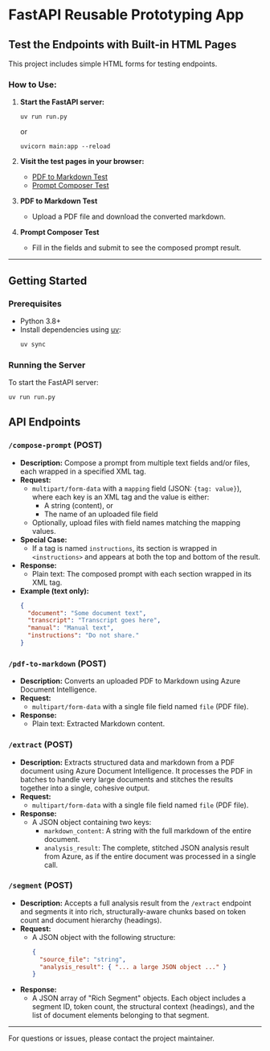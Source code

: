 # FastAPI Reusable Prototyping App

## Test the Endpoints with Built-in HTML Pages

This project includes simple HTML forms for testing endpoints.

### How to Use:

1. **Start the FastAPI server:**

   ```
   uv run run.py
   ```

   or

   ```
   uvicorn main:app --reload
   ```

2. **Visit the test pages in your browser:**

   - [PDF to Markdown Test](http://127.0.0.1:8000/pdf-test)
   - [Prompt Composer Test](http://127.0.0.1:8000/prompt-test)

3. **PDF to Markdown Test**

   - Upload a PDF file and download the converted markdown.

4. **Prompt Composer Test**
   - Fill in the fields and submit to see the composed prompt result.

---

## Getting Started

### Prerequisites

- Python 3.8+
- Install dependencies using [uv](https://github.com/astral-sh/uv):
  ```sh
  uv sync
  ```

### Running the Server

To start the FastAPI server:

```sh
uv run run.py
```

## API Endpoints

### `/compose-prompt` (POST)

- **Description:** Compose a prompt from multiple text fields and/or files, each wrapped in a specified XML tag.
- **Request:**
  - `multipart/form-data` with a `mapping` field (JSON: `{tag: value}`), where each key is an XML tag and the value is either:
    - A string (content), or
    - The name of an uploaded file field
  - Optionally, upload files with field names matching the mapping values.
- **Special Case:**
  - If a tag is named `instructions`, its section is wrapped in `<instructions>` and appears at both the top and bottom of the result.
- **Response:**
  - Plain text: The composed prompt with each section wrapped in its XML tag.
- **Example (text only):**
  ```json
  {
    "document": "Some document text",
    "transcript": "Transcript goes here",
    "manual": "Manual text",
    "instructions": "Do not share."
  }
  ```

### `/pdf-to-markdown` (POST)

- **Description:** Converts an uploaded PDF to Markdown using Azure Document Intelligence.
- **Request:**
  - `multipart/form-data` with a single file field named `file` (PDF file).
- **Response:**
  - Plain text: Extracted Markdown content.

### `/extract` (POST)

- **Description:** Extracts structured data and markdown from a PDF document using Azure Document Intelligence. It processes the PDF in batches to handle very large documents and stitches the results together into a single, cohesive output.
- **Request:**
  - `multipart/form-data` with a single file field named `file` (PDF file).
- **Response:**
  - A JSON object containing two keys:
    - `markdown_content`: A string with the full markdown of the entire document.
    - `analysis_result`: The complete, stitched JSON analysis result from Azure, as if the entire document was processed in a single call.

### `/segment` (POST)

- **Description:** Accepts a full analysis result from the `/extract` endpoint and segments it into rich, structurally-aware chunks based on token count and document hierarchy (headings).
- **Request:**
  - A JSON object with the following structure:
    ```json
    {
      "source_file": "string",
      "analysis_result": { "... a large JSON object ..." }
    }
    ```
- **Response:**
  - A JSON array of "Rich Segment" objects. Each object includes a segment ID, token count, the structural context (headings), and the list of document elements belonging to that segment.

---

For questions or issues, please contact the project maintainer.
